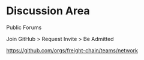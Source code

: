 # Discussion Area 
Public Forums 

Join GitHub > Request Invite > Be Admitted

https://github.com/orgs/freight-chain/teams/network

